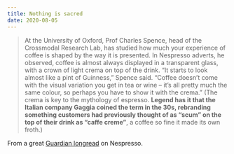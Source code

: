 ```yaml
---
title: Nothing is sacred
date: 2020-08-05
---
```


<blockquote>At the University of Oxford, Prof Charles Spence, head of the Crossmodal Research Lab, has studied how much your experience of coffee is shaped by the way it is presented. In Nespresso adverts, he observed, coffee is almost always displayed in a transparent glass, with a crown of light crema on top of the drink. “It starts to look almost like a pint of Guinness,” Spence said. “Coffee doesn’t come with the visual variation you get in tea or wine – it’s all pretty much the same colour, so perhaps you have to show it with the crema.” (The crema is key to the mythology of espresso. <strong>Legend has it that the Italian company Gaggia coined the term in the 30s, rebranding something customers had previously thought of as “scum” on the top of their drink as “caffe creme”</strong>, a coffee so fine it made its own froth.)</blockquote><p>From a great <a href="https://www.theguardian.com/food/2020/jul/14/nespresso-coffee-capsule-pods-branding-clooney-nestle-recycling-environment">Guardian longread</a> on Nespresso.</p>